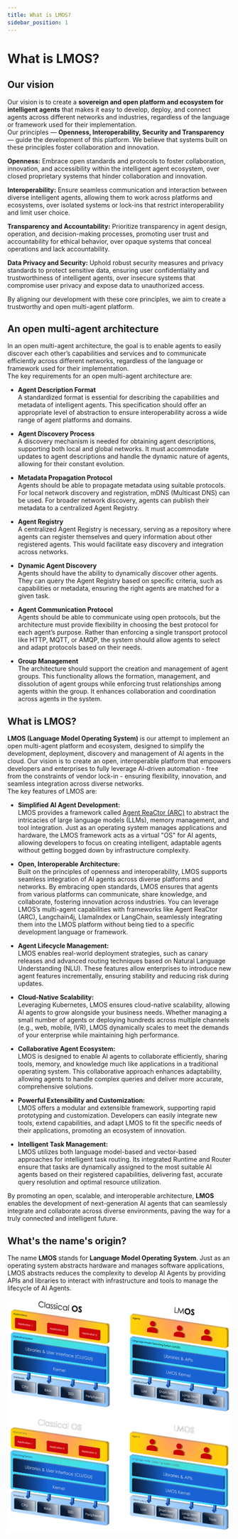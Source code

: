 ```yaml
---
title: What is LMOS?
sidebar_position: 1
---
```


# What is LMOS?

## Our vision
Our vision is to create a **sovereign and open platform and ecosystem for intelligent agents** that makes it easy to develop, deploy, and connect agents across different networks and industries, regardless of the language or framework used for their implementation. <br />
Our principles — **Openness, Interoperability, Security and Transparency** — guide the development of this platform. We believe that systems built on these principles foster collaboration and innovation.

**Openness:** Embrace open standards and protocols to foster collaboration, innovation, and accessibility within the intelligent agent ecosystem, over closed proprietary systems that hinder collaboration and innovation.

**Interoperability:** Ensure seamless communication and interaction between diverse intelligent agents, allowing them to work across platforms and ecosystems, over isolated systems or lock-ins that restrict interoperability and limit user choice.

**Transparency and Accountability:** Prioritize transparency in agent design, operation, and decision-making processes, promoting user trust and accountability for ethical behavior, over opaque systems that conceal operations and lack accountability.

**Data Privacy and Security:** Uphold robust security measures and privacy standards to protect sensitive data, ensuring user confidentiality and trustworthiness of intelligent agents, over insecure systems that compromise user privacy and expose data to unauthorized access.

By aligning our development with these core principles, we aim to create a trustworthy and open multi-agent platform.

## An open multi-agent architecture

In an open multi-agent architecture, the goal is to enable agents to easily discover each other’s capabilities and services and to communicate efficiently across different networks, regardless of the language or framework used for their implementation. <br/>
The key requirements for an open multi-agent architecture are:

- **Agent Description Format**  
   A standardized format is essential for describing the capabilities and metadata of intelligent agents. This specification should offer an appropriate level of abstraction to ensure interoperability across a wide range of agent platforms and domains.

- **Agent Discovery Process**  
   A discovery mechanism is needed for obtaining agent descriptions, supporting both local and global networks. It must accommodate updates to agent descriptions and handle the dynamic nature of agents, allowing for their constant evolution.

- **Metadata Propagation Protocol**  
   Agents should be able to propagate metadata using suitable protocols. For local network discovery and registration, mDNS (Multicast DNS) can be used. For broader network discovery, agents can publish their metadata to a centralized Agent Registry.

- **Agent Registry**  
   A centralized Agent Registry is necessary, serving as a repository where agents can register themselves and query information about other registered agents. This would facilitate easy discovery and integration across networks.

- **Dynamic Agent Discovery**  
   Agents should have the ability to dynamically discover other agents. They can query the Agent Registry based on specific criteria, such as capabilities or metadata, ensuring the right agents are matched for a given task.

- **Agent Communication Protocol**  
   Agents should be able to communicate using open protocols, but the architecture must provide flexibility in choosing the best protocol for each agent’s purpose. Rather than enforcing a single transport protocol like HTTP, MQTT, or AMQP, the system should allow agents to select and adapt protocols based on their needs.

- **Group Management**  
   The architecture should support the creation and management of agent groups. This functionality allows the formation, management, and dissolution of agent groups while enforcing trust relationships among agents within the group. It enhances collaboration and coordination across agents in the system.


## What is LMOS?

**LMOS (Language Model Operating System)** is our attempt to implement an open multi-agent platform and ecosystem, designed to simplify the development, deployment, discovery and management of AI agents in the cloud. Our vision is to create an open, interoperable platform that empowers developers and enterprises to fully leverage AI-driven automation - free from the constraints of vendor lock-in - ensuring flexibility, innovation, and seamless integration across diverse networks. <br/>
The key features of LMOS are:

- **Simplified AI Agent Development:**  
   LMOS provides a framework called [Agent ReaCtor (ARC)](https://eclipse-lmos.github.io/arc/) to abstract the intricacies of large language models (LLMs), memory management, and tool integration. Just as an operating system manages applications and hardware, the LMOS framework acts as a virtual "OS" for AI agents, allowing developers to focus on creating intelligent, adaptable agents without getting bogged down by infrastructure complexity.

- **Open, Interoperable Architecture:**  
   Built on the principles of openness and interoperability, LMOS supports seamless integration of AI agents across diverse platforms and networks. By embracing open standards, LMOS ensures that agents from various platforms can communicate, share knowledge, and collaborate, fostering innovation across industries. You can leverage LMOS’s multi-agent capabilities with frameworks like Agent ReaCtor (ARC), Langchain4j, LlamaIndex or LangChain, seamlessly integrating them into the LMOS platform without being tied to a specific development language or framework. 

- **Agent Lifecycle Management:**  
   LMOS enables real-world deployment strategies, such as canary releases and advanced routing techniques based on Natural Language Understanding (NLU). These features allow enterprises to introduce new agent features incrementally, ensuring stability and reducing risk during updates.

- **Cloud-Native Scalability:**  
   Leveraging Kubernetes, LMOS ensures cloud-native scalability, allowing AI agents to grow alongside your business needs. Whether managing a small number of agents or deploying hundreds across multiple channels (e.g., web, mobile, IVR), LMOS dynamically scales to meet the demands of your enterprise while maintaining high performance.

- **Collaborative Agent Ecosystem:**  
   LMOS is designed to enable AI agents to collaborate efficiently, sharing tools, memory, and knowledge much like applications in a traditional operating system. This collaborative approach enhances adaptability, allowing agents to handle complex queries and deliver more accurate, comprehensive solutions.

- **Powerful Extensibility and Customization:**  
   LMOS offers a modular and extensible framework, supporting rapid prototyping and customization. Developers can easily integrate new tools, extend capabilities, and adapt LMOS to fit the specific needs of their applications, promoting an ecosystem of innovation.

- **Intelligent Task Management:**  
   LMOS utilizes both language model-based and vector-based approaches for intelligent task routing. Its integrated Runtime and Router ensure that tasks are dynamically assigned to the most suitable AI agents based on their registered capabilities, delivering fast, accurate query resolution and optimal resource utilization.

By promoting an open, scalable, and interoperable architecture, **LMOS** enables the development of next-generation AI agents that can seamlessly integrate and collaborate across diverse environments, paving the way for a truly connected and intelligent future.

## What's the name's origin?

The name **LMOS** stands for **Language Model Operating System**. Just as an operating system abstracts hardware and manages software applications, LMOS abstracts reduces the complexity to develop AI Agents by providing APIs and libraries to interact with infrastructure and tools to manage the lifecycle of AI Agents. 

![Operating System Analogy](./assets/os-analogy-light.png#light-mode-only)
![Operating System Analogy](./assets/os-analogy-dark.png#dark-mode-only)
